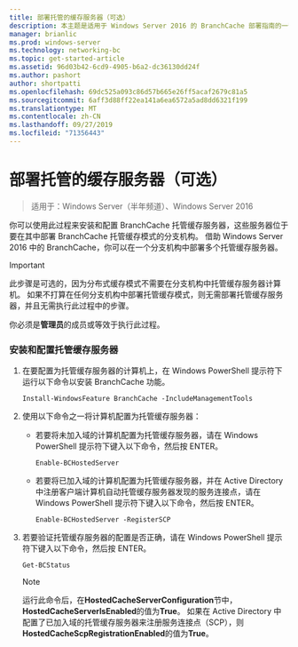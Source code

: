 ```yaml
---
title: 部署托管的缓存服务器（可选）
description: 本主题是适用于 Windows Server 2016 的 BranchCache 部署指南的一部分，它演示了如何在分布式和托管缓存模式下部署 BranchCache，以优化分支机构中的 WAN 带宽使用情况
manager: brianlic
ms.prod: windows-server
ms.technology: networking-bc
ms.topic: get-started-article
ms.assetid: 96d03b42-6cd9-4905-b6a2-dc36130dd24f
ms.author: pashort
author: shortpatti
ms.openlocfilehash: 69dc525a093c86d57b665e26ff5acaf2679c81a5
ms.sourcegitcommit: 6aff3d88ff22ea141a6ea6572a5ad8dd6321f199
ms.translationtype: MT
ms.contentlocale: zh-CN
ms.lasthandoff: 09/27/2019
ms.locfileid: "71356443"
---
```

# <a name="deploy-hosted-cache-servers-optional"></a>部署托管的缓存服务器（可选）

>适用于：Windows Server（半年频道）、Windows Server 2016

你可以使用此过程来安装和配置 BranchCache 托管缓存服务器，这些服务器位于要在其中部署 BranchCache 托管缓存模式的分支机构。 借助 Windows Server 2016 中的 BranchCache，你可以在一个分支机构中部署多个托管缓存服务器。  
  
> [!IMPORTANT]  
> 此步骤是可选的，因为分布式缓存模式不需要在分支机构中托管缓存服务器计算机。 如果不打算在任何分支机构中部署托管缓存模式，则无需部署托管缓存服务器，并且无需执行此过程中的步骤。  
  
你必须是**管理员**的成员或等效于执行此过程。  
  
### <a name="to-install-and-configure-a-hosted-cache-server"></a>安装和配置托管缓存服务器  
  
1.  在要配置为托管缓存服务器的计算机上，在 Windows PowerShell 提示符下运行以下命令以安装 BranchCache 功能。  
  
    `Install-WindowsFeature BranchCache -IncludeManagementTools`  
  
2.  使用以下命令之一将计算机配置为托管缓存服务器：  
  
    -   若要将未加入域的计算机配置为托管缓存服务器，请在 Windows PowerShell 提示符下键入以下命令，然后按 ENTER。  
  
        `Enable-BCHostedServer`  
  
    -   若要将已加入域的计算机配置为托管缓存服务器，并在 Active Directory 中注册客户端计算机自动托管缓存服务器发现的服务连接点，请在 Windows PowerShell 提示符下键入以下命令，然后按 ENTER。  
  
        `Enable-BCHostedServer -RegisterSCP`  
  
3.  若要验证托管缓存服务器的配置是否正确，请在 Windows PowerShell 提示符下键入以下命令，然后按 ENTER。  
  
    `Get-BCStatus`  
  
    > [!NOTE]  
    > 运行此命令后，在**HostedCacheServerConfiguration**节中， **HostedCacheServerIsEnabled**的值为**True**。 如果在 Active Directory 中配置了已加入域的托管缓存服务器来注册服务连接点（SCP），则**HostedCacheScpRegistrationEnabled**的值为**True**。  
  

